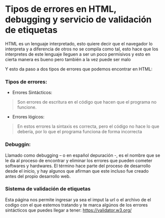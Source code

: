 # Tipos de errores en HTML, debugging y servicio de validación de etiquetas

HTML es un lenguaje interpretado, esto quiere decir que el navegador lo interpreta y a diferencia de otros no se compila como tal, esto hace que los interpretes de este lenguaje lleguen a ser un poco permisivos y esto en cierta manera es bueno pero también a la vez puede ser malo

Y esto da paso a dos tipos de errores que podemos encontrar en HTML:

### Tipos de errores:

* Errores Sintácticos: 
> Son errores de escritura en el código que hacen que el programa no funcione.

* Errores lógicos:
> En estos errores la sintaxis es correcta, pero el código no hace lo que debería, por lo que el programa funciona de forma incorrecta

### Debuggin:
Llamado como debugging – o en español depuración -, es el nombre que se le da al proceso de encontrar y eliminar los errores que pueden cometer softwares y hardwares. El término hace parte del proceso de desarrollo desde el inicio, y hay algunos que afirman que este incluso fue creado antes del propio desarrollo web.


### Sistema de validación de etiquetas
Esta página nos permite ingresar ya sea el imput la url o el archivo de el codigo con el que estemos tratando y te marca algúnos de los errores sintácticos que puedes llegar a tener:
https://validator.w3.org/